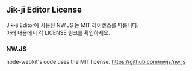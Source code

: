 ## Jik-ji Editor License

Jik-ji Editor에 사용된 NW.JS 는 MIT 라이센스를 따릅니다.<br>
아래 내용에서 각 LICENSE 링크를 확인하세요.

### NW.JS
node-webkit's code uses the MIT license.
https://github.com/nwjs/nw.js
